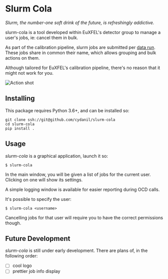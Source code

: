 # Slurm Cola

*Slurm, the number-one soft drink of the future, is refreshingly addictive.*


slurm-cola is a tool developed within EuXFEL's detector group to manage a user's
jobs, ie: cancel them in bulk.  

As part of the calibration pipeline, slurm jobs are submitted per
[data run](https://extra-data.readthedocs.io/en/latest/parallel_example.html#Using-SLURM).  
These jobs share in common their name, which allows grouping and bulk actions
on them.

Although tailored for EuXFEL's calibration pipeline, there's no reason that
it might not work for you.

![Action shot](screenshot.png)

## Installing

This package requires Python 3.6+, and can be installed so:

    git clone ssh://git@github.com/cydanil/slurm-cola
    cd slurm-cola
    pip install .

## Usage

*slurm-cola* is a graphical application, launch it so:

    $ slurm-cola

In the main window, you will be given a list of jobs for the current user.
Clicking on one will show its settings.

A simple logging window is available for easier reporting during OCD calls.

It's possible to specify the user:

    $ slurm-cola <username>

Cancelling jobs for that user will require you to have the correct permissions
though.

## Future Development
*slurm-cola* is still under early development. There are plans of, in the following order:
- [ ] cool logo
- [ ] prettier job info display

